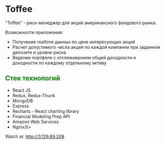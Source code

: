 <h1>Toffee</h1>

"Toffee" - риск-менеджер для акций американского фондового рынка.

Возможности приложения:
- Получение realtime данных по цене интересующих акций
- Расчет допустимого числа акций по каждой компании при заданном депозите и уровне риска
- Ведение портфеля с отслеживанием общей доходности и доходности по каждому отдельному активу

<h2 style='color:green'>Стек технологий</h2>
<ul>
  <li>React JS</li>
  <li>Redux, Redux-Thunk</li>
  <li>MongoDB</li>
  <li>Express</li>
  <li>Recharts - React charting library</li>
  <li>Financial Modeling Prep API</li>
  <li>Amazon Web Services</li>
  <li>Nginx/li>
</ul>

Watch at: http://3.129.89.208

